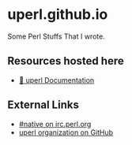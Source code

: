 # uperl.github.io

Some Perl Stuffs That I wrote.

## Resources hosted here

 * [📖 uperl Documentation](/pod/)

## External Links

 *  [#native on irc.perl.org](https://kiwiirc.com/nextclient/#irc://irc.perl.org/#native?nick=mc-guest-?)
 * [uperl organization on GitHub](https://github.com/uperl)
